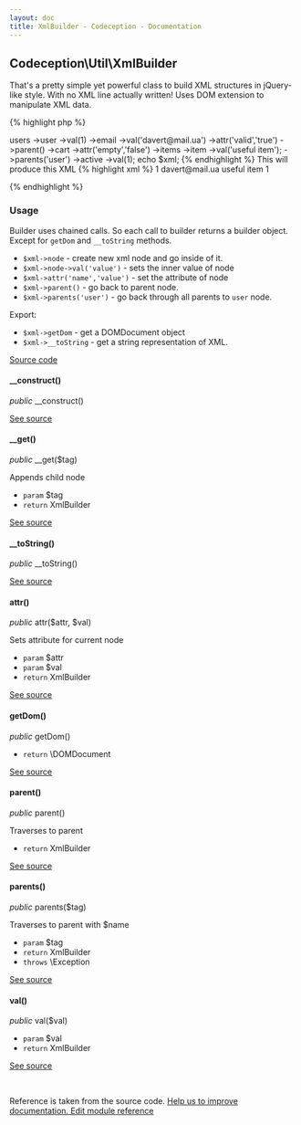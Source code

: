 ```yaml
---
layout: doc
title: XmlBuilder - Codeception - Documentation
---
```



## Codeception\Util\XmlBuilder



That's a pretty simple yet powerful class to build XML structures in jQuery-like style.
With no XML line actually written!
Uses DOM extension to manipulate XML data.


{% highlight php %}

<?php
$xml = new \Codeception\Util\XmlBuilder();
$xml->users
   ->user
       ->val(1)
       ->email
           ->val('davert@mail.ua')
           ->attr('valid','true')
           ->parent()
       ->cart
           ->attr('empty','false')
           ->items
               ->item
                   ->val('useful item');
               ->parents('user')
       ->active
           ->val(1);
echo $xml;

{% endhighlight %}

This will produce this XML

{% highlight xml %}

<?xml version="1.0"?>
<users>
   <user>
       1
       <email valid="true">davert@mail.ua</email>
       <cart empty="false">
           <items>
               <item>useful item</item>
           </items>
       </cart>
       <active>1</active>
   </user>
</users>

{% endhighlight %}

### Usage

Builder uses chained calls. So each call to builder returns a builder object.
Except for `getDom` and `__toString` methods.

 * `$xml->node` - create new xml node and go inside of it.
 * `$xml->node->val('value')` - sets the inner value of node
 * `$xml->attr('name','value')` - set the attribute of node
 * `$xml->parent()` - go back to parent node.
 * `$xml->parents('user')` - go back through all parents to `user` node.

Export:

 * `$xml->getDom` - get a DOMDocument object
 * `$xml->__toString` - get a string representation of XML.

[Source code](https://github.com/Codeception/Codeception/blob/master/src/Codeception/Util/XmlBuilder.php)


#### __construct()

 *public* __construct() 

[See source](https://github.com/Codeception/Codeception/blob/3.1/src/Codeception/Util/XmlBuilder.php#L80)

#### __get()

 *public* __get($tag) 

Appends child node

 * `param` $tag
 * `return` XmlBuilder

[See source](https://github.com/Codeception/Codeception/blob/3.1/src/Codeception/Util/XmlBuilder.php#L93)

#### __toString()

 *public* __toString() 

[See source](https://github.com/Codeception/Codeception/blob/3.1/src/Codeception/Util/XmlBuilder.php#L165)

#### attr()

 *public* attr($attr, $val) 

Sets attribute for current node

 * `param` $attr
 * `param` $val
 * `return` XmlBuilder

[See source](https://github.com/Codeception/Codeception/blob/3.1/src/Codeception/Util/XmlBuilder.php#L120)

#### getDom()

 *public* getDom() 
 * `return` \DOMDocument

[See source](https://github.com/Codeception/Codeception/blob/3.1/src/Codeception/Util/XmlBuilder.php#L173)

#### parent()

 *public* parent() 

Traverses to parent
 * `return` XmlBuilder

[See source](https://github.com/Codeception/Codeception/blob/3.1/src/Codeception/Util/XmlBuilder.php#L131)

#### parents()

 *public* parents($tag) 

Traverses to parent with $name

 * `param` $tag
 * `return` XmlBuilder
 * `throws` \Exception

[See source](https://github.com/Codeception/Codeception/blob/3.1/src/Codeception/Util/XmlBuilder.php#L145)

#### val()

 *public* val($val) 

 * `param` $val
 * `return` XmlBuilder

[See source](https://github.com/Codeception/Codeception/blob/3.1/src/Codeception/Util/XmlBuilder.php#L106)

<p>&nbsp;</p><div class="alert alert-warning">Reference is taken from the source code. <a href="https://github.com/Codeception/Codeception/blob/3.1/src//Codeception/Util/XmlBuilder.php">Help us to improve documentation. Edit module reference</a></div>
